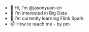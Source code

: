 - 👋 Hi, I’m @jasonyuan-cn
- 👀 I’m interested in Big Data
- 🌱 I’m currently learning Flink Spark 
- 📫 How to reach me - by pm

<!---
jasonyuan-cn/jasonyuan-cn is a ✨ special ✨ repository because its `README.md` (this file) appears on your GitHub profile.
You can click the Preview link to take a look at your changes.
--->
